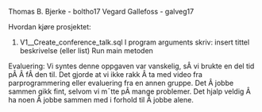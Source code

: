 Thomas B. Bjerke - boltho17
Vegard Gallefoss - galveg17

Hvordan kjøre prosjektet:
1. V1__Create_conference_talk.sql
I program arguments skriv: insert tittel beskrivelse (eller list)
Run main metoden

Evaluering:
Vi syntes denne oppgaven var vanskelig, sÂ vi brukte en del tid pÂ Â fÂ den til.
Det gjorde at vi ikke rakk Â ta med video fra parprogrammering eller evaluering 
fra en annen gruppe. 
Det Â jobbe sammen gikk fint, selvom vi m¯tte pÂ mange problemer. Det hjalp veldig
Â ha noen Â jobbe sammen med i forhold til Â jobbe alene. 
